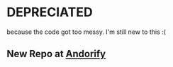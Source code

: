 # DEPRECIATED

because the code got too messy. I'm still new to this :(

## New Repo at [Andorify](https://github.com/Saphareas/Andorify)
